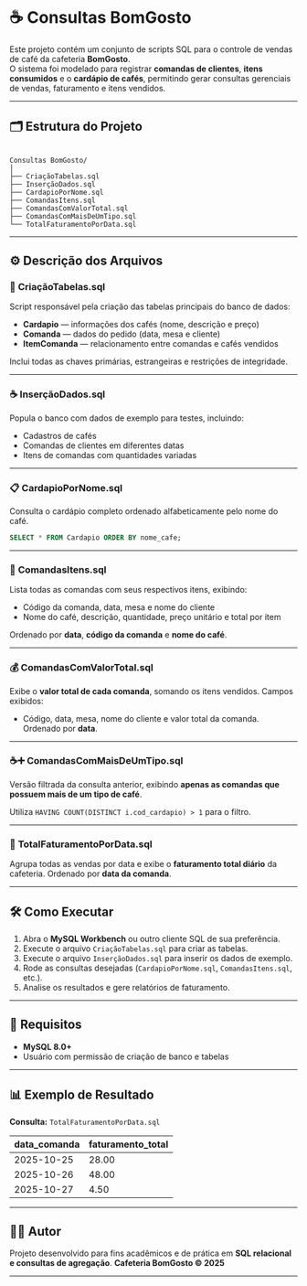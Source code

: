 # ☕ Consultas BomGosto

Este projeto contém um conjunto de scripts SQL para o controle de vendas de café da cafeteria **BomGosto**.  
O sistema foi modelado para registrar **comandas de clientes**, **itens consumidos** e o **cardápio de cafés**, permitindo gerar consultas gerenciais de vendas, faturamento e itens vendidos.

---

## 🗂️ Estrutura do Projeto

```

Consultas BomGosto/
│
├── CriaçãoTabelas.sql
├── InserçãoDados.sql
├── CardapioPorNome.sql
├── ComandasItens.sql
├── ComandasComValorTotal.sql
├── ComandasComMaisDeUmTipo.sql
└── TotalFaturamentoPorData.sql

````

---

## ⚙️ Descrição dos Arquivos

### 🧱 **CriaçãoTabelas.sql**
Script responsável pela criação das tabelas principais do banco de dados:
- **Cardapio** — informações dos cafés (nome, descrição e preço)
- **Comanda** — dados do pedido (data, mesa e cliente)
- **ItemComanda** — relacionamento entre comandas e cafés vendidos

Inclui todas as chaves primárias, estrangeiras e restrições de integridade.

---

### ☕ **InserçãoDados.sql**
Popula o banco com dados de exemplo para testes, incluindo:
- Cadastros de cafés
- Comandas de clientes em diferentes datas
- Itens de comandas com quantidades variadas

---

### 📋 **CardapioPorNome.sql**
Consulta o cardápio completo ordenado alfabeticamente pelo nome do café.

```sql
SELECT * FROM Cardapio ORDER BY nome_cafe;
````

---

### 🧾 **ComandasItens.sql**

Lista todas as comandas com seus respectivos itens, exibindo:

* Código da comanda, data, mesa e nome do cliente
* Nome do café, descrição, quantidade, preço unitário e total por item

Ordenado por **data**, **código da comanda** e **nome do café**.

---

### 💰 **ComandasComValorTotal.sql**

Exibe o **valor total de cada comanda**, somando os itens vendidos.
Campos exibidos:

* Código, data, mesa, nome do cliente e valor total da comanda.
  Ordenado por **data**.

---

### ☕➕ **ComandasComMaisDeUmTipo.sql**

Versão filtrada da consulta anterior, exibindo **apenas as comandas que possuem mais de um tipo de café**.

Utiliza `HAVING COUNT(DISTINCT i.cod_cardapio) > 1` para o filtro.

---

### 📆 **TotalFaturamentoPorData.sql**

Agrupa todas as vendas por data e exibe o **faturamento total diário** da cafeteria.
Ordenado por **data da comanda**.

---

## 🛠️ Como Executar

1. Abra o **MySQL Workbench** ou outro cliente SQL de sua preferência.
2. Execute o arquivo `CriaçãoTabelas.sql` para criar as tabelas.
3. Execute o arquivo `InserçãoDados.sql` para inserir os dados de exemplo.
4. Rode as consultas desejadas (`CardapioPorNome.sql`, `ComandasItens.sql`, etc.).
5. Analise os resultados e gere relatórios de faturamento.

---

## 🧩 Requisitos

* **MySQL 8.0+**
* Usuário com permissão de criação de banco e tabelas

---

## 📊 Exemplo de Resultado

**Consulta:** `TotalFaturamentoPorData.sql`

| data_comanda | faturamento_total |
| ------------ | ----------------- |
| 2025-10-25   | 28.00             |
| 2025-10-26   | 48.00             |
| 2025-10-27   | 4.50              |

---

## 👩‍💻 Autor

Projeto desenvolvido para fins acadêmicos e de prática em **SQL relacional e consultas de agregação**.
**Cafeteria BomGosto © 2025**

---

